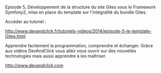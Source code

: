 Episode 5, Développement de la structure du site Gites sous le Framework Symfony2, mise en place du template sur l'intégralité du bundle Gites.

Accéder au tutoriel :

http://www.devandclick.fr/tutoriels-videos/2014/episode-5-le-template-Gites.html



Apprendre facilement la programmation, comprendre et échanger.
Grâce aux vidéos DevAndClick vous allez vous ouvrir sur des nouvelles technologies mais aussi apprendre à les maîtriser.

http://www.devandclick.com